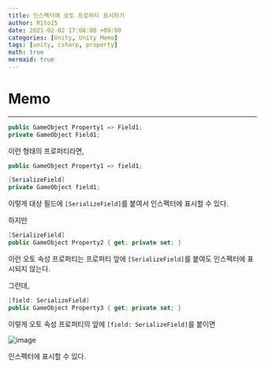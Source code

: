 ```yaml
---
title: 인스펙터에 오토 프로퍼티 표시하기
author: Rito15
date: 2021-02-02 17:08:00 +09:00
categories: [Unity, Unity Memo]
tags: [unity, csharp, property]
math: true
mermaid: true
---
```


# Memo
---

```cs
public GameObject Property1 => Field1;
private GameObject Field1;
```

이런 형태의 프로퍼티라면,

```cs
public GameObject Property1 => field1;

[SerializeField]
private GameObject field1;
```

이렇게 대상 필드에 `[SerializeField]`를 붙여서 인스펙터에 표시할 수 있다.

하지만

```cs
[SerializeField]
public GameObject Property2 { get; private set; }
```

이런 오토 속성 프로퍼티는 프로퍼티 앞에 `[SerializeField]`를 붙여도 인스펙터에 표시되지 않는다.

그런데,

```cs
[field: SerializeField]
public GameObject Property3 { get; private set; }
```

이렇게 오토 속성 프로퍼티의 앞에 `[field: SerializeField]`를 붙이면

![image](https://user-images.githubusercontent.com/42164422/106571323-5c118680-657a-11eb-8400-4ef143b6238c.png)

인스펙터에 표시할 수 있다.